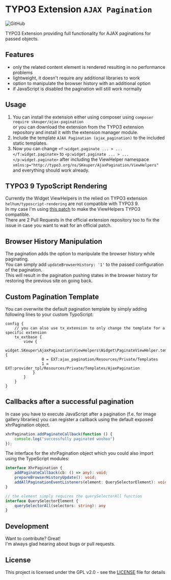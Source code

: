 # TYPO3 Extension ``AJAX Pagination``
![GitHub](https://img.shields.io/github/license/DaRealFreak/ajax_pagination)

TYPO3 Extension providing full functionality for AJAX paginations for passed objects.

## Features
- only the related content element is rendered resulting in no performance problems
- lightweight, it doesn't require any additional libraries to work
- option to manipulate the browser history with an additional option
- if JavaScript is disabled the pagination will still work normally

## Usage
1. You can install the extension either using composer using `composer require skeuper/ajax-pagination`  
or you can download the extension from the TYPO3 extension repository and install it with the extension manager module.
2. Include the template `AJAX Pagination (ajax_pagination)` to the included static templates.
3. Now you can change `<f:widget.paginate ... > ... </f:widget.paginate>` to `<p:widget.paginate ... > ... </p:widget.paginate>`
after including the ViewHelper namespace `xmlns:p="http://typo3.org/ns/SKeuper/AjaxPagination/ViewHelpers"` and everything should work already.

## TYPO3 9 TypoScript Rendering
Currently the Widget ViewHelpers in the relied on TYPO3 extension `helhum/typoscript-rendering` are not compatible with TYPO3 9.  
In my case I'm using [this patch](patches/tx_typoscript_rendering-typo3_9_compatibility_widget_viewhelpers.diff) to make the ViewHelpers TYPO3 compatible.  
There are 2 Pull Requests in the official extension repository too to fix the issue in case you want to wait for an official patch.

## Browser History Manipulation
The pagination adds the option to manipulate the browser history while paginating.  
You can simply add `updateBrowserHistory: '1'` to the passed configuration of the pagination.  
This will result in the pagination pushing states in the browser history for restoring the previous site on going back.

## Custom Pagination Template
You can overwrite the default pagination template by simply adding following lines to your custom TypoScript:
```typo3_typoscript
config {
    // you can also use tx_extension to only change the template for a specific extension
    tx_extbase {
        view {
            widget.SKeuper\AjaxPagination\ViewHelpers\Widget\PaginateViewHelper.templateRootPaths {
                0 = EXT:ajax_pagination/Resources/Private/Templates
                1 = EXT:provider_tpl/Resources/Private/Templates/AjaxPagination
            }
        }
    }
}
```

## Callbacks after a successful pagination
In case you have to execute JavaScript after a pagination (f.e. for image gallery libraries) you can register a callback using the default exposed xhrPagination object.
```javascript
xhrPagination.addPaginateCallback(function () {
    console.log("successfully paginated woohoo")
});
```

The interface for the xhrPagination object which you could also import using the TypeScript modules:
```typescript
interface XhrPagination {
    addPaginateCallback(cb: () => any): void;
    prepareBrowserHistoryUpdate(): void;
    addAllPaginationEventListeners(element: QuerySelectorElement): void;
}

// the element simply requires the querySelectorAll function
interface QuerySelectorElement {
    querySelectorAll(selectors: string): any
}
```

## Development
Want to contribute? Great!  
I'm always glad hearing about bugs or pull requests.

## License
This project is licensed under the GPL v2.0 - see the [LICENSE](LICENSE) file for details
